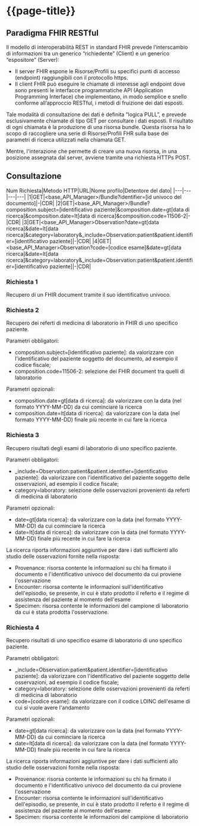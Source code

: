 # {{page-title}}

## Paradigma FHIR RESTful
Il modello di interoperabilità REST in standard FHIR prevede l’interscambio di informazioni tra un generico “richiedente” (Client) e un generico “espositore” (Server): 

- Il server FHIR espone le Risorse/Profili su specifici punti di accesso (endpoint) raggiungibili con il protocollo https. 
- Il client FHIR può eseguire le chiamate di interesse agli endpoint dove sono presenti le interfacce programmatiche API (Application Programming Interface) che implementano, in modo semplice e snello conforme all’approccio RESTful, i metodi di fruizione dei dati esposti. 

Tale modalità di consultazione dei dati è definita “logica PULL”, e prevede esclusivamente chiamate di tipo GET per consultare i dati esposti. Il risultato di ogni chiamata è la produzione di una risorsa bundle. Questa risorsa ha lo scopo di raccogliere una serie di Risorse/Profili FHR sulla base dei parametri di ricerca utilizzati nella chiamata GET. 

Mentre, l'interazione che permette di creare una nuova risorsa, in una posizione assegnata dal server, avviene tramite una richiesta HTTPs POST.

## Consultazione


Num Richiesta|Metodo HTTP|URL|Nome profilo|Detentore del dato|
|---|---|---|---|
|1|GET|<base_API_Manager>/Bundle?identifier=[id univoco del documento]|-|CDR|
|2|GET|<base_API_Manager>/Bundle?composition.subject=[identificativo paziente]&composition.date=gt[data di ricerca]&composition.date=lt[data di ricerca]&composition.code=11506-2|-|CDR|
|3|GET|<base_API_Manager>Observation?date=gt[data ricerca]&date=lt[data ricerca]&category=laboratory&_include=Observation:patient&patient.identifier=[identificativo paziente]|-|CDR|
|4|GET|<base_API_Manager>Observation?code=[codice esame]&date=gt[data ricerca]&date=lt[data ricerca]&category=laboratory&_include=Observation:patient&patient.identifier=[identificativo paziente]|-|CDR|

### Richiesta 1
Recupero di un FHIR document tramite il suo identificativo univoco.

### Richiesta 2
Recupero dei referti di medicina di laboratorio in FHIR di uno specifico paziente.

Parametri obbligatori:
- composition.subject=[identificativo paziente]: da valorizzare con l'identificativo del paziente soggetto del documento, ad esempio il codice fiscale;
- composition.code=11506-2: selezione dei FHIR document tra quelli di laboratorio

Parametri opzionali:
- composition.date=gt[data di ricerca]: da valorizzare con la data (nel formato YYYY-MM-DD) da cui cominciare la ricerca
- composition.date=lt[data di ricerca]: da valorizzare con la data (nel formato YYYY-MM-DD) finale più recente in cui fare la ricerca

### Richiesta 3
Recupero risultati degli esami di laboratorio di uno specifico paziente.

Parametri obbligatori:
- _include=Observation:patient&patient.identifier=[identificativo paziente]: da valorizzare con l'identificativo del paziente soggetto delle osservazioni, ad esempio il codice fiscale;
- category=laboratory: selezione delle osservazioni provenienti da referti di medicina di laboratorio

Parametri opzionali:
- date=gt[data ricerca]: da valorizzare con la data (nel formato YYYY-MM-DD) da cui cominciare la ricerca
- date=lt[data di ricerca]: da valorizzare con la data (nel formato YYYY-MM-DD) finale più recente in cui fare la ricerca

La ricerca riporta informazioni aggiuntive per dare i dati sufficienti allo studio delle osservazioni fornite nella risposta:
- Provenance: risorsa contente le informazioni su chi ha firmato il documento e l'identificativo univoco del documento da cui proviene l'osservazione
- Encounter: risorsa contente le informazioni sull'identificativo dell'episodio, se presente, in cui è stato prodotto il referto e il regime di assistenza del paziente al momento dell'esame
- Specimen: risorsa contente le informazioni del campione di laboratorio da cui è stata prodotta l'osservazione.


### Richiesta 4
Recupero risultati di uno specifico esame di laboratorio di uno specifico paziente.

Parametri obbligatori:
- _include=Observation:patient&patient.identifier=[identificativo paziente]: da valorizzare con l'identificativo del paziente soggetto delle osservazioni, ad esempio il codice fiscale;
- category=laboratory: selezione delle osservazioni provenienti da referti di medicina di laboratorio
- code=[codice esame]: da valorizzare con il codice LOINC dell'esame di cui si vuole avere l'andamento

Parametri opzionali:
- date=gt[data ricerca]: da valorizzare con la data (nel formato YYYY-MM-DD) da cui cominciare la ricerca
- date=lt[data di ricerca]: da valorizzare con la data (nel formato YYYY-MM-DD) finale più recente in cui fare la ricerca

La ricerca riporta informazioni aggiuntive per dare i dati sufficienti allo studio delle osservazioni fornite nella risposta:
- Provenance: risorsa contente le informazioni su chi ha firmato il documento e l'identificativo univoco del documento da cui proviene l'osservazione
- Encounter: risorsa contente le informazioni sull'identificativo dell'episodio, se presente, in cui è stato prodotto il referto e il regime di assistenza del paziente al momento dell'esame
- Specimen: risorsa contente le informazioni del campione di laboratorio